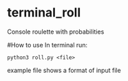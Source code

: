 # terminal_roll
Console roulette with probabilities

#How to use
In terminal run: 
```
python3 roll.py <file>
```

example file shows a format of input file
